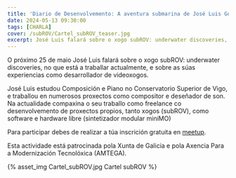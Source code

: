 ```yaml
---
title: 'Diario de Desenvolvemento: A aventura submarina de José Luis González'
date: 2024-05-13 09:30:00
tags: [CHARLA]
cover: /subROV/Cartel_subROV_teaser.jpg
excerpt: José Luis falará sobre o xogo subROV: underwater discoveries, no que está a traballar actualmente, e sobre as súas experiencias como desarrollador de videoxogos.
---
```


O próximo 25 de maio José Luis falará sobre o xogo subROV: underwater discoveries, no que está a traballar actualmente, e sobre as súas experiencias como desarrollador de videoxogos.

José Luis estudou Composición e Piano no Conservatorio Superior de Vigo, e traballou en numerosos proxectos como compositor e deseñador de son. Na actualidade compaxina o seu traballo como freelance co desenvolvemento de proxectos propios, tanto xogos (subROV), como software e hardware libre (sintetizador modular miniMO)

Para participar debes de realizar a túa inscrición gratuita en [meetup](https://www.meetup.com/es-ES/aindustriosa/events/301004056/).

Esta actividade está patrocinada pola Xunta de Galicia e pola Axencia Para a Modernización Tecnolóxica (AMTEGA).



{% asset_img Cartel_subROV.jpg Cartel subROV %}
